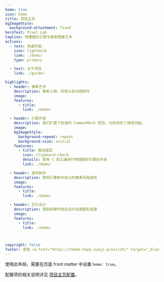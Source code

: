 ```yaml
---
home: true
icon: home
title: 项目主页
bgImageStyle:
  background-attachment: fixed
heroText: Pixel Lab
tagline: 物理图形引擎与像素图像艺术
actions:
  - text: 快速开始
    icon: lightbulb
    link: ./demo/
    type: primary

  - text: 关于项目
    link: ./guide/

highlights:
  - header: 像素艺术
    description: 像素人物、风景以及动效制作
    image: 
    features:
      - title: 
        link: ./demo/

  - header: 引擎开发
    description: 我们扩展了标准的 CommonMark 规范，为你添加了成吨功能。
    image: 
    bgImageStyle:
      background-repeat: repeat
      background-size: initial
    features:
      - title: 面向底层
        icon: clipboard-check
        details: 使用 C 和汇编进行物理图形引擎的开发
        link: ./demo/

  - header: 游戏制作
    description: 使用引擎制作自己的像素风格游戏
    image: 
    features:
      - title: 
        link: ./demo/

  - header: 芯片设计
    description: 借助软硬件结合设计加速图形处理
    image: 
    features:
      - title: 
        link: ./demo/



copyright: false
footer: 使用 <a href="https://theme-hope.vuejs.press/zh/" target="_blank">VuePress Theme Hope</a> 主题 | MIT 协议, 版权所有 © 2024-至今 LancerStadium
---
```


使用此布局，需要在页面 front matter 中设置 `home: true`。

配置项的相关说明详见 [项目主页配置](https://theme-hope.vuejs.press/zh/guide/layout/home/)。
